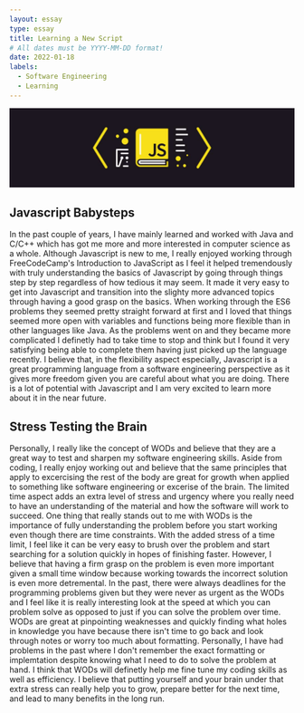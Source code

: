 ```yaml
---
layout: essay
type: essay
title: Learning a New Script
# All dates must be YYYY-MM-DD format!
date: 2022-01-18
labels:
  - Software Engineering
  - Learning
---
```


<img class="ui tiny left circular floated image" src="../images/javascriptlogo.jpg">

## Javascript Babysteps
In the past couple of years, I have mainly learned and worked with Java and C/C++ which has got me more and more interested in computer science as a whole. Although Javascript is new to me, I really enjoyed working through FreeCodeCamp's Introduction to JavaScript as I feel it helped tremendously with truly understanding the basics of Javascript by going through things step by step regardless of how tedious it may seem. It made it very easy to get into Javascript and transition into the slighty more advanced topics through having a good grasp on the basics. When working through the ES6 problems they seemed pretty straight forward at first and I loved that things seemed more open with variables and functions being more flexible than in other languages like Java. As the problems went on and they became more complicated I definetly had to take time to stop and think but I found it very satisfying being able to complete them having just picked up the language recently. I believe that, in the flexibility aspect especially, Javascript is a great programming language from a software engineering perspective as it gives more freedom given you are careful about what you are doing. There is a lot of potential with Javascript and I am very excited to learn more about it in the near future.

## Stress Testing the Brain
Personally, I really like the concept of WODs and believe that they are a great way to test and sharpen my software engineering skills. Aside from coding, I really enjoy working out and believe that the same principles that apply to excercising the rest of the body are great for growth when applied to something like software engineering or excerise of the brain. The limited time aspect adds an extra level of stress and urgency where you really need to have an understanding of the material and how the software will work to succeed. One thing that really stands out to me with WODs is the importance of fully understanding the problem before you start working even though there are time constraints. With the added stress of a time limit, I feel like it can be very easy to brush over the problem and start searching for a solution quickly in hopes of finishing faster. However, I believe that having a firm grasp on the problem is even more important given a small time window because working towards the incorrect solution is even more detremental. In the past, there were always deadlines for the programming problems given but they were never as urgent as the WODs and I feel like it is really interesting look at the speed at which you can problem solve as opposed to just if you can solve the problem over time. WODs are great at pinpointing weaknesses and quickly finding what holes in knowledge you have because there isn't time to go back and look through notes or worry too much about formatting. Personally, I have had problems in the past where I don't remember the exact formatting or implemtation despite knowing what I need to do to solve the problem at hand. I think that WODs will definetly help me fine tune my coding skills as well as efficiency. I believe that putting yourself and your brain under that extra stress can really help you to grow, prepare better for the next time, and lead to many benefits in the long run.

